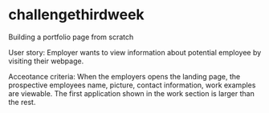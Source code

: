 # challengethirdweek
Building a portfolio page from scratch

User story:
Employer wants to view information about potential employee by visiting their webpage.

Acceotance criteria:
When the employers opens the landing page, the prospective employees name, picture, contact information, work examples are viewable. The first application shown in the work section is larger than the rest.


